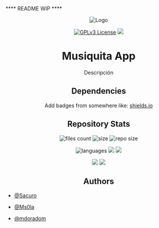 **** README WIP ****

<div align="center">

  ![Logo](https://i.imgur.com/gnFJf40.png)

  [![GPLv3 License](https://img.shields.io/badge/License-GPL%20v3-yellow.svg?style=for-the-badge&logo=appveyor)](https://opensource.org/licenses/) ![](https://img.shields.io/twitter/follow/AppMusiquita?style=for-the-badge&logo=twitter&color=ff69b4)
  
  # Musiquita App

  Descripción
  
  ## Dependencies
  
  Add badges from somewhere like: [shields.io](https://shields.io/)

  ## Repository Stats
  
  ![files count](https://img.shields.io/github/directory-file-count/mdoradom/MusiquitaApp) ![size](https://img.shields.io/github/languages/code-size/mdoradom/MusiquitaApp) ![repo size](https://img.shields.io/github/repo-size/mdoradom/MusiquitaApp)
  
  ![languages](https://img.shields.io/github/languages/count/mdoradom/MusiquitaApp) ![](https://img.shields.io/github/contributors/mdoradom/MusiquitaApp) ![](https://img.shields.io/github/last-commit/mdoradom/MusiquitaApp)
  
  ![](https://img.shields.io/github/stars/mdoradom/MusiquitaApp?style=social) ![](https://img.shields.io/github/watchers/mdoradom/MusiquitaApp?style=social)
  
  ## Authors
  
</div>  

- [@Sacuro](https://www.github.com/Sacuro)

- [@Ms0la](https://www.github.com/Ms0la)

- [@mdoradom](https://www.github.com/mdoradom)
